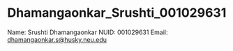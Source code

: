 # Dhamangaonkar_Srushti_001029631

Name: Srushti Dhamangaonkar
NUID: 001029631
Email: dhamangaonkar.s@husky.neu.edu
